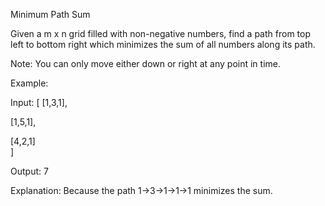 Minimum Path Sum

Given a m x n grid filled with non-negative numbers, find a path from top left to bottom right which minimizes the sum of all numbers along its path.

Note: You can only move either down or right at any point in time.

Example:

Input:
[
  [1,3,1],

  [1,5,1],
  
  [4,2,1]  
]

Output: 7

Explanation: Because the path 1→3→1→1→1 minimizes the sum.

